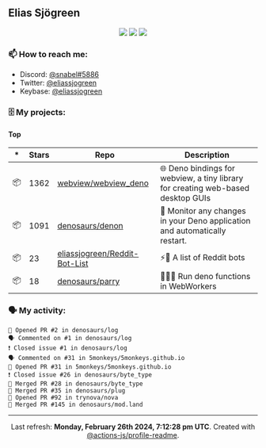 ## Elias Sjögreen

<p align="center">
  <img src="https://img.shields.io/badge/🎂-dec. 2003-success" />
  <img src="https://img.shields.io/badge/🌎-Stockholm-informational" />
  <img src="https://img.shields.io/badge/👦-He/Him-informational" />
</p>

### 📫 How to reach me:

- Discord: [@snabel#5886](https://discord.com/users/267978757799673866)
- Twitter: [@eliassjogreen](https://twitter.com/eliassjogreen)
- Keybase: [@eliassjogreen](https://keybase.io/eliassjogreen)

### 🗄 My projects:

#### Top
|*|Stars|Repo|Description|
|---|---|---|---|
| 📦 | 1362 | [webview/webview_deno](https://github.com/webview/webview_deno) | 🌐 Deno bindings for webview, a tiny library for creating web-based desktop GUIs |
| 📦 | 1091 | [denosaurs/denon](https://github.com/denosaurs/denon) | 👀 Monitor any changes in your Deno application and automatically restart. |
| 📦 | 23 | [eliassjogreen/Reddit-Bot-List](https://github.com/eliassjogreen/Reddit-Bot-List) | ⚡️🤖 A list of Reddit bots |
| 📦 | 18 | [denosaurs/parry](https://github.com/denosaurs/parry) | 👷🏽‍♂️ Run deno functions in WebWorkers |

### 🗣 My activity:

```
💪 Opened PR #2 in denosaurs/log
🗣 Commented on #1 in denosaurs/log
❗️ Closed issue #1 in denosaurs/log
🗣 Commented on #31 in 5monkeys/5monkeys.github.io
💪 Opened PR #31 in 5monkeys/5monkeys.github.io
❗️ Closed issue #26 in denosaurs/byte_type
🎉 Merged PR #28 in denosaurs/byte_type
🎉 Merged PR #35 in denosaurs/plug
💪 Opened PR #92 in trynova/nova
🎉 Merged PR #145 in denosaurs/mod.land
```

------------
<p align="center">Last refresh: <b>Monday, February 26th 2024, 7:12:28 pm UTC</b>. Created with <a href=https://github.com/marketplace/actions/profile-readme>@actions-js/profile-readme</a>.</p>
